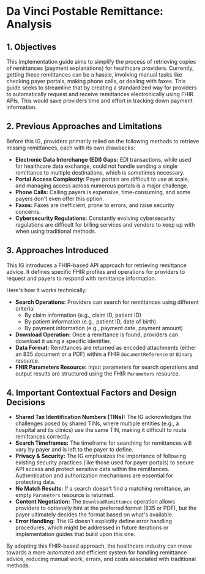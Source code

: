 # Da Vinci Postable Remittance: Analysis

## 1. Objectives 

This implementation guide aims to simplify the process of retrieving copies of remittances (payment explanations) for healthcare providers. Currently, getting these remittances can be a hassle, involving manual tasks like checking payer portals, making phone calls, or dealing with faxes. This guide seeks to streamline that by creating a standardized way for providers to automatically request and receive remittances electronically using FHIR APIs. This would save providers time and effort in tracking down payment information.

## 2. Previous Approaches and Limitations

Before this IG, providers primarily relied on the following methods to retrieve missing remittances, each with its own drawbacks:

* **Electronic Data Interchange (EDI) Gaps:** EDI transactions, while used for healthcare data exchange, could not handle sending a single remittance to multiple destinations, which is sometimes necessary.
* **Portal Access Complexity:** Payer portals are difficult to use at scale, and managing access across numerous portals is a major challenge.
* **Phone Calls:** Calling payers is expensive, time-consuming, and some payers don't even offer this option.
* **Faxes:** Faxes are inefficient, prone to errors, and raise security concerns.
* **Cybersecurity Regulations:**  Constantly evolving cybersecurity regulations are difficult for billing services and vendors to keep up with when using traditional methods.

## 3.  Approaches Introduced

This IG introduces a FHIR-based API approach for retrieving remittance advice. It defines specific FHIR profiles and operations for providers to request and payers to respond with remittance information. 

Here's how it works technically:

* **Search Operations:** Providers can search for remittances using different criteria:
    * By claim information (e.g., claim ID, patient ID)
    * By patient information (e.g., patient ID, date of birth)
    * By payment information (e.g., payment date, payment amount)
* **Download Operation:** Once a remittance is found, providers can download it using a specific identifier.
* **Data Format:** Remittances are returned as encoded attachments (either an 835 document or a PDF) within a FHIR `DocumentReference` or `Binary` resource.
* **FHIR Parameters Resource:** Input parameters for search operations and output results are structured using the FHIR `Parameters` resource.

## 4. Important Contextual Factors and Design Decisions

* **Shared Tax Identification Numbers (TINs):** The IG acknowledges the challenges posed by shared TINs, where multiple entities (e.g., a hospital and its clinics) use the same TIN, making it difficult to route remittances correctly. 
* **Search Timeframes:** The timeframe for searching for remittances will vary by payer and is left to the payer to define.
* **Privacy & Security:** The IG emphasizes the importance of following existing security practices (like those used for payer portals) to secure API access and protect sensitive data within the remittances. Authentication and authorization mechanisms are essential for protecting data.
* **No Match Results:** If a search doesn't find a matching remittance, an empty `Parameters` resource is returned.
* **Content Negotiation:**  The `DownloadRemittance` operation allows providers to optionally hint at the preferred format (835 or PDF), but the payer ultimately decides the format based on what's available.
* **Error Handling:** The IG doesn't explicitly define error handling procedures, which might be addressed in future iterations or implementation guides that build upon this one.

By adopting this FHIR-based approach, the healthcare industry can move towards a more automated and efficient system for handling remittance advice, reducing manual work, errors, and costs associated with traditional methods. 
